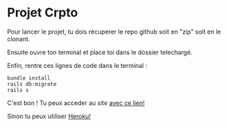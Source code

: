 # Projet Crpto


Pour lancer le projet, tu dois récuperer le repo github soit en "zip" soit en le clonant.

Ensuite ouvre ton terminal et place toi dans le dossier telechargé.

Enfin, rentre ces lignes de code dans le terminal :

``` 
bundle install 
rails db:migrate
rails s
```


C'est bon ! Tu peux acceder au site <a href="http://localhost:3000/">avec ce lien!</a>

Sinon tu peux utiliser <a href="https://srap-crypto-pric.herokuapp.com/">Heroku!</a>

